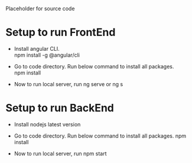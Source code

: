 Placeholder for source code

# Setup to run FrontEnd

- Install angular CLI. 
  \
  npm install -g @angular/cli

- Go to code directory. Run below command to install all packages.
  \
  npm install

- Now to run local server, run ng serve or ng s


# Setup to run BackEnd

- Install nodejs latest version
 
- Go to code directory. Run below command to install all packages.
  npm install

- Now to run local server, run npm start
